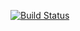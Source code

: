 [![Build Status](https://travis-ci.org/rosendi/firepipes.svg?branch=master)](https://travis-ci.org/rosendi/firepipes)
